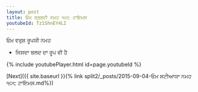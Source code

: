 ```yaml
---
layout: post
title: ਓਮ ਸ੍ਰਸ਼ਟੀ ਨਮਹ ੧੦੮ ਟਾਇਮਸ
youtubeId: Tz1ShnEY4LI
---
```

 
 
 ਓਮ ਵਰੁਸ਼ ਰੂਪਯੀ ਨਮਹ  
 
 -  ਜਿਸਦਾ ਬਲਦ ਦਾ ਰੂਪ ਵੀ ਹੈ 
 
  
 
  
 
 
 
 
 
 


{% include youtubePlayer.html id=page.youtubeId %}
 
[Next]({{ site.baseurl }}{% link  split2/_posts/2015-09-04-ਓਮ ਸਟੀਆਯਾ ਨਮਹ ੧੦੮ ਟਾਇਮਸ.md%})
 
